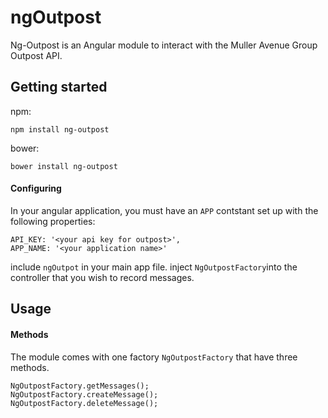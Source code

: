 # ngOutpost
Ng-Outpost is an Angular module to interact with the Muller Avenue Group Outpost API. 


## Getting started

npm:

    npm install ng-outpost

bower: 

    bower install ng-outpost



#### Configuring


In your angular application, you must have an `APP` contstant set up with the following properties:

    API_KEY: '<your api key for outpost>',
    APP_NAME: '<your application name>'


include `ngOutpot` in your main app file. 
inject `NgOutpostFactory`into the controller that you wish to record messages. 


## Usage


#### Methods

The module comes with one factory `NgOutpostFactory` that have three methods.

    NgOutpostFactory.getMessages();
    NgOutpostFactory.createMessage();
    NgOutpostFactory.deleteMessage();
